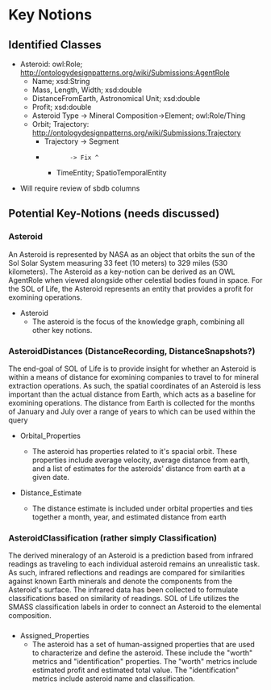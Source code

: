 #  Key Notions
##  Identified Classes
- Asteroid: owl:Role; http://ontologydesignpatterns.org/wiki/Submissions:AgentRole
  - Name; xsd:String
  - Mass, Length, Width; xsd:double
  - DistanceFromEarth, Astronomical Unit; xsd:double
  - Profit; xsd:double
  - Asteroid Type -> Mineral Composition->Element; owl:Role/Thing
  - Orbit; Trajectory:  http://ontologydesignpatterns.org/wiki/Submissions:Trajectory
    - Trajectory -> Segment
    -            -> Fix ^
      - TimeEntity; SpatioTemporalEntity

* Will require review of sbdb columns

## Potential Key-Notions (needs discussed)

###  Asteroid  
An Asteroid is represented by NASA as an object that orbits the sun of the Sol Solar System measuring 33 feet (10 meters) to 329 miles (530 kilometers).  The Asteroid as a key-notion can be derived as an OWL AgentRole when viewed alongside other celestial bodies found in space.  For the SOL of Life, the Asteroid represents an entity that provides a profit for exomining operations.

- Asteroid
  - The asteroid is the focus of the knowledge graph, combining all other key notions.

###  AsteroidDistances (DistanceRecording, DistanceSnapshots?)
The end-goal of SOL of Life is to provide insight for whether an Asteroid is within a means of distance for exomining companies to travel to for mineral extraction operations.  As such, the spatial coordinates of an Asteroid is less important than the actual distance from Earth, which acts as a baseline for exomining operations.  The distance from Earth is collected for the months of January and July over a range of years to which can be used within the query

- Orbital_Properties
  - The asteroid has properties related to it's spacial orbit.  These properties include average velocity, average distance from earth, and a list of estimates for the asteroids' distance from earth at a given date. 

- Distance_Estimate
  - The distance estimate is included under orbital properties and ties together a month, year, and estimated distance from earth  

###  AsteroidClassification (rather simply Classification)
The derived mineralogy of an Asteroid is a prediction based from infrared readings as traveling to each individual asteroid remains an unrealistic task.  As such, infrared reflections and readings are compared for similarities against known Earth minerals and denote the components from the Asteroid's surface.  The infrared data has been collected to formulate classifications based on similarity of readings.  SOL of Life utilizes the SMASS classification labels in order to connect an Asteroid to the elemental composition.

###  
- Assigned_Properties
  - The asteroid has a set of human-assigned properties that are used to characterize and define the asteroid.  These include the "worth" metrics and "identification" properties.  The "worth" metrics include estimated profit and estimated total value.  The "identification" metrics include asteroid name and classification.

